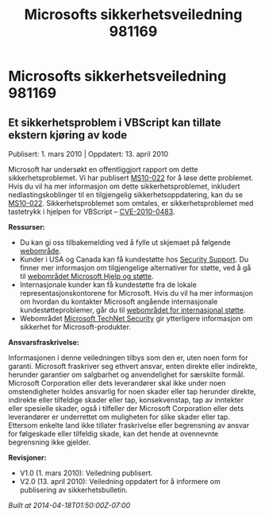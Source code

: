 ﻿---
title: Microsofts sikkerhetsveiledning 981169
TOCTitle: "981169"
ms:assetid: "981169"
ms:mtpsurl: https://technet.microsoft.com/nb-NO/library/981169(v=Security.10)
ms:contentKeyID: 61230871
ms.date: 04/18/2014
mtps_version: v=Security.10
ms.translationtype: HT
---

# Microsofts sikkerhetsveiledning 981169

## Et sikkerhetsproblem i VBScript kan tillate ekstern kjøring av kode

Publisert: 1. mars 2010 | Oppdatert: 13. april 2010

Microsoft har undersøkt en offentliggjort rapport om dette sikkerhetsproblemet. Vi har publisert [MS10-022](http://go.microsoft.com/fwlink/?linkid=184779) for å løse dette problemet. Hvis du vil ha mer informasjon om dette sikkerhetsproblemet, inkludert nedlastingskoblinger til en tilgjengelig sikkerhetsoppdatering, kan du se [MS10-022](http://go.microsoft.com/fwlink/?linkid=184779). Sikkerhetsproblemet som omtales, er sikkerhetsproblemet med tastetrykk i hjelpen for VBScript – [CVE-2010-0483](http://www.cve.mitre.org/cgi-bin/cvename.cgi?name=cve-2010-0483).

**Ressurser:**

  - Du kan gi oss tilbakemelding ved å fylle ut skjemaet på følgende [webområde](https://support.microsoft.com/common/survey.aspx?scid=sw;en;1257&amp;showpage=1&amp;ws=technet&amp;sd=tech).
  - Kunder i USA og Canada kan få kundestøtte hos [Security Support](http://go.microsoft.com/fwlink/?linkid=21131). Du finner mer informasjon om tilgjengelige alternativer for støtte, ved å gå til [webområdet Microsoft Hjelp og støtte](http://support.microsoft.com/).
  - Internasjonale kunder kan få kundestøtte fra de lokale representasjonskontorene for Microsoft. Hvis du vil ha mer informasjon om hvordan du kontakter Microsoft angående internasjonale kundestøtteproblemer, går du til [webområdet for internasjonal støtte](http://go.microsoft.com/fwlink/?linkid=21155).
  - Webområdet [Microsoft TechNet Security](http://go.microsoft.com/fwlink/?linkid=21132) gir ytterligere informasjon om sikkerhet for Microsoft-produkter.

**Ansvarsfraskrivelse:**

Informasjonen i denne veiledningen tilbys som den er, uten noen form for garanti. Microsoft fraskriver seg ethvert ansvar, enten direkte eller indirekte, herunder garantier om salgbarhet og anvendelighet for særskilte formål. Microsoft Corporation eller dets leverandører skal ikke under noen omstendigheter holdes ansvarlig for noen skader eller tap herunder direkte, indirekte eller tilfeldige skader eller tap, konsekvenstap, tap av inntekter eller spesielle skader, også i tilfeller der Microsoft Corporation eller dets leverandører er underrettet om muligheten for slike skader eller tap. Ettersom enkelte land ikke tillater fraskrivelse eller begrensning av ansvar for følgeskade eller tilfeldig skade, kan det hende at ovennevnte begrensning ikke gjelder.

**Revisjoner:**

  - V1.0 (1. mars 2010): Veiledning publisert.
  - V2.0 (13. april 2010): Veiledning oppdatert for å informere om publisering av sikkerhetsbulletin.

*Built at 2014-04-18T01:50:00Z-07:00*

